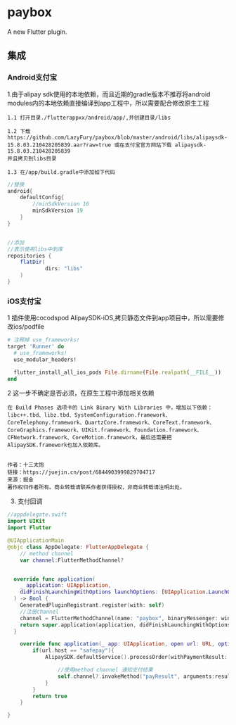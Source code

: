 # paybox

A new Flutter plugin.

## 集成

### Android支付宝
1.由于alipay sdk使用的本地依赖，而且近期的gradle版本不推荐将android modules内的本地依赖直接编译到app工程中，所以需要配合修改原生工程

    1.1 打开目录./flutterappxx/android/app/,并创建目录/libs

    1.2 下载 https://github.com/LazyFury/paybox/blob/master/android/libs/alipaysdk-15.8.03.210428205839.aar?raw=true 或在支付宝官方网站下载 alipaysdk-15.8.03.210428205839
    并且拷贝到libs目录

    1.3 在/app/build.gradle中添加如下代码


``` gradle
//替换
android{
    defaultConfig{
        //minSdkVersion 16
        minSdkVersion 19
    }
}


//添加
//表示使用libs中到库
repositories {
    flatDir(
            dirs: "libs"
    )
}
```

### iOS支付宝

1 插件使用cocodspod AlipaySDK-iOS,拷贝静态文件到app项目中，所以需要修改ios/podfile
```ruby
# 注释掉 use_frameworks!
target 'Runner' do
  # use_frameworks!
  use_modular_headers!

  flutter_install_all_ios_pods File.dirname(File.realpath(__FILE__))
end
```
2 这一步不确定是否必须，在原生工程中添加相关依赖
```
在 Build Phases 选项卡的 Link Binary With Libraries 中，增加以下依赖：libc++.tbd、libz.tbd、SystemConfiguration.framework、CoreTelephony.framework、QuartzCore.framework、CoreText.framework、CoreGraphics.framework、UIKit.framework、Foundation.framework、CFNetwork.framework、CoreMotion.framework，最后还需要把AlipaySDK.framework也加入依赖库。


作者：十三太饱
链接：https://juejin.cn/post/6844903999829704717
来源：掘金
著作权归作者所有。商业转载请联系作者获得授权，非商业转载请注明出处。
```
3. 支付回调

```swift
//appdelegate.swift
import UIKit
import Flutter

@UIApplicationMain
@objc class AppDelegate: FlutterAppDelegate {
    // method channel
    var channel:FlutterMethodChannel?


  override func application(
    _ application: UIApplication,
    didFinishLaunchingWithOptions launchOptions: [UIApplication.LaunchOptionsKey: Any]?
  ) -> Bool {
    GeneratedPluginRegistrant.register(with: self)
    //注册channel
    channel = FlutterMethodChannel(name: "paybox", binaryMessenger: window.rootViewController as! FlutterViewController as! FlutterBinaryMessenger)
    return super.application(application, didFinishLaunchingWithOptions: launchOptions)
  }

    override func application(_ app: UIApplication, open url: URL, options: [UIApplication.OpenURLOptionsKey : Any] = [:]) -> Bool {
        if(url.host == "safepay"){
            AlipaySDK.defaultService().processOrder(withPaymentResult: url) { result in

                //使用method channel 通知支付结果
                self.channel?.invokeMethod("payResult", arguments:result)
            }
        }
        return true
    }

}
```
